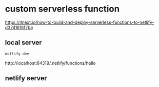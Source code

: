 # custom serverless function

https://itnext.io/how-to-build-and-deploy-serverless-functions-to-netlify-d37418f6f7be


## local server
```bash
netlify dev
```

http://localhost:64319/.netlify/functions/hello


## netlify server
